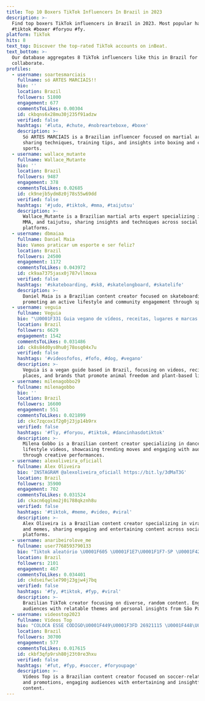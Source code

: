 ```yaml
---
title: Top 10 Boxers TikTok Influencers In Brazil in 2023
description: >-
  Find top boxers TikTok influencers in Brazil in 2023. Most popular hashtags:
  #tiktok #boxer #foryou #fy.
platform: TikTok
hits: 8
text_top: Discover the top-rated TikTok accounts on inBeat.
text_bottom: >-
  Our database aggregates 8 TikTok influencers like this in Brazil for you to
  collaborate.
profiles:
  - username: soartesmarciais
    fullname: só ARTES MARCIAIS!!
    bio: ''
    location: Brazil
    followers: 51800
    engagement: 677
    commentsToLikes: 0.00304
    id: ckbqns6x28mu30j235f91adzw
    verified: false
    hashtags: '#luta, #chute, #nobrearteboxe, #boxe'
    description: >-
      Só ARTES MARCIAIS is a Brazilian influencer focused on martial arts,
      sharing techniques, training tips, and insights into boxing and combat
      sports.
  - username: wallace_mutante
    fullname: Wallace_Mutante
    bio: ''
    location: Brazil
    followers: 9487
    engagement: 378
    commentsToLikes: 0.02685
    id: ck9nejb5ydm8z0j78s55w69dd
    verified: false
    hashtags: '#judo, #tiktok, #mma, #taijutsu'
    description: >-
      Wallace_Mutante is a Brazilian martial arts expert specializing in judo,
      MMA, and taijutsu, sharing insights and techniques across social media
      platforms.
  - username: dbmaiaa
    fullname: Daniel Maia
    bio: Vamos praticar um esporte e ser feliz?
    location: Brazil
    followers: 24500
    engagement: 1172
    commentsToLikes: 0.043972
    id: ck9aa7375jasx0j787vllmoxa
    verified: false
    hashtags: '#skateboarding, #sk8, #skatelongboard, #skatelife'
    description: >-
      Daniel Maia is a Brazilian content creator focused on skateboarding,
      promoting an active lifestyle and community engagement through sports.
  - username: veguia
    fullname: Veguia
    bio: "\U0001F331 Guia vegano de vídeos, receitas, lugares e marcas. Liberdade animal! \U0001F437\U0001F49A"
    location: Brazil
    followers: 6629
    engagement: 1542
    commentsToLikes: 0.031486
    id: ck8s84d0ys0hu0j78osq04x7u
    verified: false
    hashtags: '#videosfofos, #fofo, #dog, #vegano'
    description: >-
      Veguia is a vegan guide based in Brazil, focusing on videos, recipes,
      places, and brands that promote animal freedom and plant-based living.
  - username: milenagobbo29
    fullname: milenagobbo
    bio: ''
    location: Brazil
    followers: 16600
    engagement: 551
    commentsToLikes: 0.021899
    id: ckc7zqcox1f2g0j23jp14b9rx
    verified: false
    hashtags: '#fly, #foryou, #tiktok, #dancinhasdotiktok'
    description: >-
      Milena Gobbo is a Brazilian content creator specializing in dance and
      lifestyle videos, showcasing trending moves and engaging with audiences
      through creative performances.
  - username: alexoliveira_oficiall
    fullname: Alex Oliveira
    bio: 'INSTAGRAM @alexoliveira_oficiall https://bit.ly/3dMaT3G'
    location: Brazil
    followers: 35900
    engagement: 702
    commentsToLikes: 0.031524
    id: ckacn6qglmo2j0i788qkznh8u
    verified: false
    hashtags: '#tiktok, #meme, #video, #viral'
    description: >-
      Alex Oliveira is a Brazilian content creator specializing in viral videos
      and memes, sharing engaging and entertaining content across social media
      platforms.
  - username: anaribeirolove_me
    fullname: user7768593790133
    bio: "Tiktok aleatório \U0001F605 \U0001F1E7\U0001F1F7-SP \U0001F420 #aprendiz\U0001F49B"
    location: Brazil
    followers: 2101
    engagement: 467
    commentsToLikes: 0.034401
    id: ckdseifwcle790j23gjw4j7bq
    verified: false
    hashtags: '#fy, #tiktok, #fyp, #viral'
    description: >-
      Brazilian TikTok creator focusing on diverse, random content. Engages
      audiences with relatable themes and personal insights from São Paulo.
  - username: videostop2023
    fullname: Vídeos Top
    bio: "COLOCA ESSE CÓDIGO\U0001F449\U0001F3FD 26921115 \U0001F448\U0001F3FDalí na moeda dourada e ganhe R$ 5,00\U0001F911"
    location: Brazil
    followers: 30700
    engagement: 577
    commentsToLikes: 0.017615
    id: ckbf3qfp9rsh80j23t0re3hxu
    verified: false
    hashtags: '#fut, #fyp, #soccer, #foryoupage'
    description: >-
      Vídeos Top is a Brazilian content creator focused on soccer-related videos
      and promotions, engaging audiences with entertaining and insightful sports
      content.
---
```


